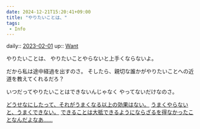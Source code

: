 ```yaml
---
date: 2024-12-21T15:20:41+09:00
title: "やりたいことは、"
tags:
 - Info
---
```


daily:: [2023-02-01](/Daily_Note/2023-02-01.md)
up:: [Want](Bar/Novel/Topics/Want.md)

やりたいことは、
やりたいことやらないと上手くならないよ。

だから私は途中経過を出すのさ。
そしたら、親切な誰かがやりたいことへの近道を教えてくれるだろ？

いつだってやりたいことはできないんじゃなく
やってないだけなのさ。

[どうせなにしたって、それがうまくなる以上の効果はない。](Info/どうせなにしたって、それがうまくなる以上の効果はない。.md)
[うまくやらないと、うまくできない。](Info/うまくやらないと、うまくできない。.md)
[できることは大抵できるようにならざるを得なかったことなんだよなあ……](Info/できることは大抵できるようにならざるを得なかったことなんだよなあ…….md)
